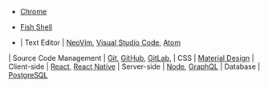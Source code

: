 - [Chrome](https://www.google.com/chrome/browser/desktop/)
- [Fish Shell](https://fishshell.com/)

- | Text Editor            | [NeoVim](https://neovim.io/), [Visual Studio Code](https://code.visualstudio.com/), [Atom](https://atom.io/)

| Source Code Management | [Git](https://git-scm.com/), [GitHub](https://github.com/), [GitLab](https://gitlab.com/),
| CSS                    | [Material Design](https://www.google.com/design/spec/material-design/introduction.html)
| Client-side            | [React](https://facebook.github.io/react/), [React Native](https://facebook.github.io/react-native/)
| Server-side            | [Node](https://nodejs.org/en), [GraphQL](http://graphql.org/)
| Database               | [PostgreSQL](https://www.postgresql.org/)

